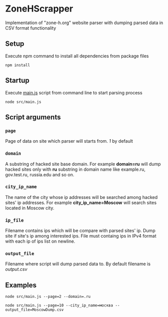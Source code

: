 # ZoneHScrapper

Implementation of "zone-h.org" website parser with dumping parsed data in CSV format functionality


## Setup
Execute npm command to install all dependencies from package files
~~~
npm install
~~~


## Startup
Execute [main.js](src/main.js) script from command line to start parsing process
~~~
node src/main.js
~~~


## Script arguments
### `page`
Page of data on site which parser will starts from. *1* by default

### `domain`
A substring of hacked site base domain.
For example **domain=ru** will dump hacked sites only with **ru** substring in domain name like example.ru, gov.test.ru, russia.edu and so on.

### `city_ip_name`
The name of the city whose ip addresses will be searched among hacked sites' ip addresses.
For example **city_ip_name=Moscow** will search sites located in Moscow city.

### `ip_file`
Filename contains ips which will be compare with parsed sites' ip. Dump site if site's ip among interested ips.
File must containg ips in IPv4 format with each ip of ips list on newline.

### `output_file`
Filename where script will dump parsed data to. By default filename is *output.csv*


## Examples
~~~
node src/main.js --page=2 --domain=.ru
~~~
~~~
node src/main.js --page=10 --city_ip_name=москва --output_file=MoscowDump.csv
~~~